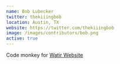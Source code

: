 ```yaml
---
name: Bob Lubecker
twitter: thekiiingbob
location: Austin, TX
website: https://twitter.com/thekiiingbob
image: /images/contributors/bob.png 
active: true
---
```


Code monkey for <a href="https://github.com/watir/watir.github.io">Watir Website</a>
